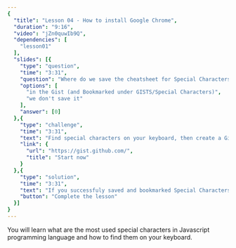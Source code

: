 ```yaml
---
{
  "title": "Lesson 04 - How to install Google Chrome",
  "duration": "9:16",
  "video": "jZn0quwIb9Q",
  "dependencies": [
    "lesson01"
  ],
  "slides": [{
    "type": "question",
    "time": "3:31",
    "question": "Where do we save the cheatsheet for Special Characters from this lesson?",
    "options": [
      "in the Gist (and Bookmarked under GISTS/Special Characters)",
      "we don't save it"
    ],
    "answer": [0]
  },{
    "type": "challenge",
    "time": "3:31",
    "text": "Find special characters on your keyboard, then create a Gist and save shortcuts for curly braces {} and square brackets [].",
    "link": {
      "url": "https://gist.github.com/",
      "title": "Start now"
    }
  },{
    "type": "solution",
    "time": "3:31",
    "text": "If you successfuly saved and bookmarked Special Characters gist, click here to complete the lesson.",
    "button": "Complete the lesson"
  }]
}
---
```


You will learn what are the most used special characters in Javascript programming language and how to find them on your keyboard.
